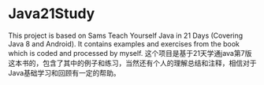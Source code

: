# Java21Study
This project is based on Sams Teach Yourself Java in 21 Days (Covering Java 8 and Android). It contains examples and exercises from the book which is coded and processed by myself.
这个项目是基于21天学通java第7版这本书的，包含了其中的例子和练习，当然还有个人的理解总结和注释，相信对于Java基础学习和回顾有一定的帮助。
